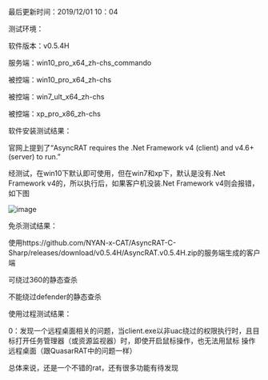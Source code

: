 最后更新时间：2019/12/01 10：04

测试环境：

软件版本：v0.5.4H

服务端：win10_pro_x64_zh-chs_commando

被控端：win10_pro_x64_zh-chs

被控端：win7_ult_x64_zh-chs

被控端：xp_pro_x86_zh-chs

软件安装测试结果：

官网上提到了“AsyncRAT requires the .Net Framework v4 (client) and v4.6+ (server) to run.”

经测试，在win10下默认即可使用，但在win7和xp下，默认是没有.Net Framework v4的，所以执行后，如果客户机没装.Net Framework v4则会报错，如下图

![image](https://github.com/xuxuedong/YBDTBlog_Security/blob/master/2019_11_30_AsyncRAT-C-Sharp%E6%B5%8B%E8%AF%95%E7%AC%94%E8%AE%B0/0.png)

免杀测试结果：

使用https://github.com/NYAN-x-CAT/AsyncRAT-C-Sharp/releases/download/v0.5.4H/AsyncRAT.v0.5.4H.zip的服务端生成的客户端

可绕过360的静态查杀

不能绕过defender的静态查杀

使用过程测试结果：

0：发现一个远程桌面相关的问题，当client.exe以非uac绕过的权限执行时，且目标打开任务管理器（或资源监视器）时，即使开启鼠标操作，也无法用鼠标
操作远程桌面（跟QuasarRAT中的问题一样）

总体来说，还是一个不错的rat，还有很多功能有待发现
